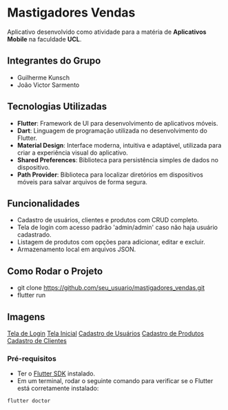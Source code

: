 # Mastigadores Vendas

Aplicativo desenvolvido como atividade para a matéria de **Aplicativos Mobile** na faculdade **UCL**.

## Integrantes do Grupo
- Guilherme Kunsch
- João Victor Sarmento

## Tecnologias Utilizadas
- **Flutter**: Framework de UI para desenvolvimento de aplicativos móveis.
- **Dart**: Linguagem de programação utilizada no desenvolvimento do Flutter.
- **Material Design**: Interface moderna, intuitiva e adaptável, utilizada para criar a experiência visual do aplicativo.
- **Shared Preferences**: Biblioteca para persistência simples de dados no dispositivo.
- **Path Provider**: Biblioteca para localizar diretórios em dispositivos móveis para salvar arquivos de forma segura.

## Funcionalidades
- Cadastro de usuários, clientes e produtos com CRUD completo.
- Tela de login com acesso padrão 'admin/admin' caso não haja usuário cadastrado.
- Listagem de produtos com opções para adicionar, editar e excluir.
- Armazenamento local em arquivos JSON.

## Como Rodar o Projeto
- git clone https://github.com/seu_usuario/mastigadores_vendas.git
- flutter run

## Imagens
[Tela de Login](./assets/tela_login.jpeg)
[Tela Inicial](./assets/tela_inicial.jpeg)
[Cadastro de Usuários](./assets/cadastro_usuario.jpeg)
[Cadastro de Produtos](./assets/cadastro_produto.jpeg.jpeg)
[Cadastro de Clientes](./assets/cadastro_cliente.jpeg.jpeg)

### Pré-requisitos
- Ter o [Flutter SDK](https://flutter.dev/docs/get-started/install) instalado.
- Em um terminal, rodar o seguinte comando para verificar se o Flutter está corretamente instalado:

```bash
flutter doctor
